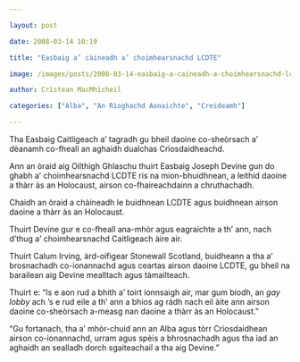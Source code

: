 ```yaml
---

layout: post

date: 2008-03-14 10:19

title: "Easbaig a’ càineadh a’ choimhearsnachd LCDTE"

image: /images/posts/2008-03-14-easbaig-a-caineadh-a-choimhearsnachd-lcdte.webp

author: Crìstean MacMhìcheil

categories: ["Alba", "An Rìoghachd Aonaichte", "Creideamh"]

---
```


Tha Easbaig Caitligeach a’ tagradh gu bheil daoine co-sheòrsach a’ dèanamh co-fheall an aghaidh dualchas Crìosdaidheachd.

Ann an òraid aig Oilthigh Ghlaschu thuirt Easbaig Joseph Devine gun do ghabh a’ choimhearsnachd LCDTE ris na mion-bhuidhnean, a leithid daoine a thàrr às an Holocaust, airson co-fhaireachdainn a chruthachadh.

Chaidh an òraid a chàineadh le buidhnean LCDTE agus buidhnean airson daoine a thàrr às an Holocaust.

Thuirt Devine gur e co-fheall ana-mhòr agus eagraichte a th’ ann, nach d’thug a’ choimhearsnachd Caitligeach àire air.

Thuirt Calum Irving, àrd-oifigear Stonewall Scotland, buidheann a tha a’ brosnachadh co-ionannachd agus ceartas airson daoine LCDTE, gu bheil na barailean aig Devine mealltach agus tàmailteach.

Thuirt e: “Is e aon rud a bhith a’ toirt ionnsaigh air, mar gum biodh, an *gay lobby* ach ’s e rud eile a th’ ann a bhios ag ràdh nach eil àite ann airson daoine co-sheòrsach a-measg nan daoine a thàrr às an Holocaust.”

“Gu fortanach, tha a’ mhòr-chuid ann an Alba agus tòrr Crìosdaidhean airson co-ionannachd, urram agus spèis a bhrosnachadh agus tha iad an aghaidh an sealladh dorch sgaiteachail a tha aig Devine.”
